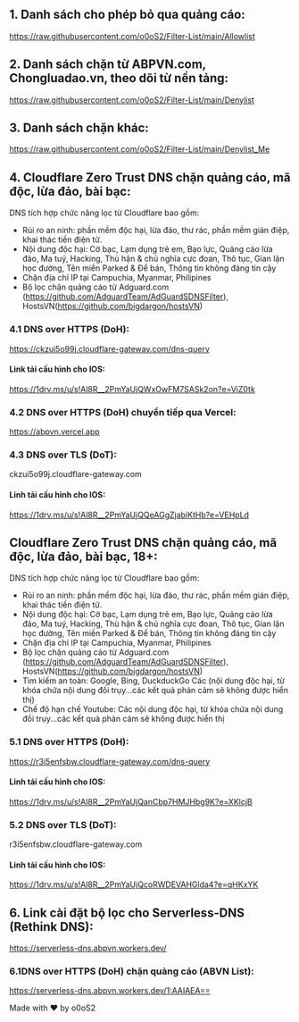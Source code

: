 ## 1. Danh sách cho phép bỏ qua quảng cáo:
https://raw.githubusercontent.com/o0oS2/Filter-List/main/Allowlist
## 2. Danh sách chặn từ ABPVN.com, Chongluadao.vn, theo dõi từ nền tảng:
https://raw.githubusercontent.com/o0oS2/Filter-List/main/Denylist
## 3. Danh sách chặn khác:
https://raw.githubusercontent.com/o0oS2/Filter-List/main/Denylist_Me
## 4. Cloudflare Zero Trust DNS chặn quảng cáo, mã độc, lừa đảo, bài bạc:
DNS tích hợp chức năng lọc từ Cloudflare bao gồm:
- Rủi ro an ninh: phần mềm độc hại, lừa đảo, thư rác, phần mềm gián điệp, khai thác tiền điện tử.
- Nội dung độc hại: Cờ bạc, Lạm dụng trẻ em, Bạo lực, Quảng cáo lừa đảo, Ma tuý, Hacking, Thù hận & chủ nghĩa cực đoan, Thô tục, Gian lận học đường, Tên miền Parked & Để bán, Thông tin không đáng tin cậy
- Chặn địa chỉ IP tại Campuchia, Myanmar, Philipines
- Bộ lọc chặn quảng cáo từ Adguard.com (https://github.com/AdguardTeam/AdGuardSDNSFilter), HostsVN(https://github.com/bigdargon/hostsVN)
### 4.1 DNS over HTTPS (DoH):
https://ckzui5o99j.cloudflare-gateway.com/dns-query
#### Link tải cấu hình cho IOS:
https://1drv.ms/u/s!Al8R__2PmYaUjQWxOwFM7SASk2on?e=ViZ0tk
### 4.2 DNS over HTTPS (DoH) chuyển tiếp qua Vercel:
https://abpvn.vercel.app
### 4.3 DNS over TLS (DoT):
ckzui5o99j.cloudflare-gateway.com
#### Linh tải cấu hình cho IOS:
https://1drv.ms/u/s!Al8R__2PmYaUjQQeAGgZjabiKtHb?e=VEHpLd
## Cloudflare Zero Trust DNS chặn quảng cáo, mã độc, lừa đảo, bài bạc, 18+:
DNS tích hợp chức năng lọc từ Cloudflare bao gồm:
- Rủi ro an ninh: phần mềm độc hại, lừa đảo, thư rác, phần mềm gián điệp, khai thác tiền điện tử.
- Nội dung độc hại: Cờ bạc, Lạm dụng trẻ em, Bạo lực, Quảng cáo lừa đảo, Ma tuý, Hacking, Thù hận & chủ nghĩa cực đoan, Thô tục, Gian lận học đường, Tên miền Parked & Để bán, Thông tin không đáng tin cậy
- Chặn địa chỉ IP tại Campuchia, Myanmar, Philipines
- Bộ lọc chặn quảng cáo từ Adguard.com (https://github.com/AdguardTeam/AdGuardSDNSFilter), HostsVN(https://github.com/bigdargon/hostsVN)
- Tìm kiếm an toàn: Google, Bing, DuckduckGo Các (nội dung độc hại, từ khóa chứa nội dung đồi trụy...các kết quả phản cảm sẽ không được hiển thị)
- Chế độ hạn chế Youtube: Các nội dung độc hại, từ khóa chứa nội dung đồi trụy...các kết quả phản cảm sẽ không được hiển thị
### 5.1 DNS over HTTPS (DoH):
https://r3i5enfsbw.cloudflare-gateway.com/dns-query
#### Linh tải cấu hình cho IOS:
https://1drv.ms/u/s!Al8R__2PmYaUjQanCbp7HMJHbg9K?e=XKlcjB
### 5.2 DNS over TLS (DoT):
r3i5enfsbw.cloudflare-gateway.com
#### Linh tải cấu hình cho IOS:
https://1drv.ms/u/s!Al8R__2PmYaUjQcoRWDEVAHGlda4?e=qHKxYK
## 6. Link cài đặt bộ lọc cho Serverless-DNS (Rethink DNS):
https://serverless-dns.abpvn.workers.dev/
### 6.1DNS over HTTPS (DoH) chặn quảng cáo (ABVN List):
https://serverless-dns.abpvn.workers.dev/1:AAIAEA==

Made with ♥ by o0oS2
